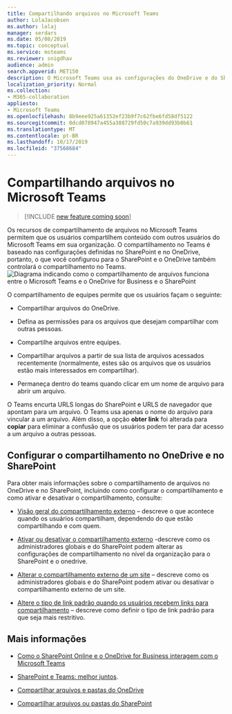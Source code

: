 ```yaml
---
title: Compartilhando arquivos no Microsoft Teams
author: LolaJacobsen
ms.author: lolaj
manager: serdars
ms.date: 05/08/2019
ms.topic: conceptual
ms.service: msteams
ms.reviewer: snigdhav
audience: admin
search.appverid: MET150
description: O Microsoft Teams usa as configurações do OneDrive e do SharePoint para controlar o compartilhamento.
localization_priority: Normal
ms.collection:
- M365-collaboration
appliesto:
- Microsoft Teams
ms.openlocfilehash: 8b9eee925a61352ef23b9f7c62fbe6fd58df5122
ms.sourcegitcommit: 0dcd078947a455a388729fd50c7a939dd93b0b61
ms.translationtype: MT
ms.contentlocale: pt-BR
ms.lasthandoff: 10/17/2019
ms.locfileid: "37568684"
---
```

# <a name="sharing-files-in-microsoft-teams"></a>Compartilhando arquivos no Microsoft Teams

> [!INCLUDE [new feature coming soon](includes/new-feature-coming-soon-article.md)]

Os recursos de compartilhamento de arquivos no Microsoft Teams permitem que os usuários compartilhem conteúdo com outros usuários do Microsoft Teams em sua organização. O compartilhamento no Teams é baseado nas configurações definidas no SharePoint e no OneDrive, portanto, o que você configurou para o SharePoint e o OneDrive também controlará o compartilhamento no Teams.
![Diagrama indicando como o compartilhamento de arquivos funciona entre o Microsoft Teams e o OneDrive for Business e o SharePoint](media/sharing-files-in-teams-image1.png)

O compartilhamento de equipes permite que os usuários façam o seguinte:

- Compartilhar arquivos do OneDrive.

- Defina as permissões para os arquivos que desejam compartilhar com outras pessoas.

- Compartilhe arquivos entre equipes.

- Compartilhar arquivos a partir de sua lista de arquivos acessados recentemente (normalmente, estes são os arquivos que os usuários estão mais interessados em compartilhar).

- Permaneça dentro do teams quando clicar em um nome de arquivo para abrir um arquivo.

O Teams encurta URLS longas do SharePoint e URLS de navegador que apontam para um arquivo. O Teams usa apenas o nome do arquivo para vincular a um arquivo. Além disso, a opção **obter link** foi alterada para **copiar** para eliminar a confusão que os usuários podem ter para dar acesso a um arquivo a outras pessoas.

## <a name="configure-sharing-in-onedrive-and-sharepoint"></a>Configurar o compartilhamento no OneDrive e no SharePoint

Para obter mais informações sobre o compartilhamento de arquivos no OneDrive e no SharePoint, incluindo como configurar o compartilhamento e como ativar e desativar o compartilhamento, consulte:

- [Visão geral do compartilhamento externo](https://docs.microsoft.com/sharepoint/external-sharing-overview) – descreve o que acontece quando os usuários compartilham, dependendo do que estão compartilhando e com quem.

- [Ativar ou desativar o compartilhamento externo](https://docs.microsoft.com/sharepoint/turn-external-sharing-on-or-off) -descreve como os administradores globais e do SharePoint podem alterar as configurações de compartilhamento no nível da organização para o SharePoint e o onedrive.

- [Alterar o compartilhamento externo de um site](https://docs.microsoft.com/sharepoint/change-external-sharing-site) – descreve como os administradores globais e do SharePoint podem ativar ou desativar o compartilhamento externo de um site.

- [Altere o tipo de link padrão quando os usuários recebem links para compartilhamento](https://docs.microsoft.com/sharepoint/change-default-sharing-link) – descreve como definir o tipo de link padrão para que seja mais restritivo.

## <a name="more-information"></a>Mais informações

- [Como o SharePoint Online e o OneDrive for Business interagem com o Microsoft Teams](sharepoint-onedrive-interact.md)

- [SharePoint e Teams: melhor juntos](https://techcommunity.microsoft.com/t5/Microsoft-SharePoint-Blog/SharePoint-and-Teams-Better-Together/ba-p/189593).

- [Compartilhar arquivos e pastas do OneDrive](https://support.office.com/article/Share-OneDrive-files-and-folders-9fcc2f7d-de0c-4cec-93b0-a82024800c07#OS_Type=OneDrive_-_Business)

- [Compartilhar arquivos ou pastas do SharePoint](https://support.office.com/article/share-sharepoint-files-or-folders-1fe37332-0f9a-4719-970e-d2578da4941c)

